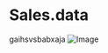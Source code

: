 # Sales.data
gaihsvsbabxaja
![Image](https://github.com/user-attachments/assets/0f45bf16-882f-4cbc-9b54-3d9ed0831abf)
